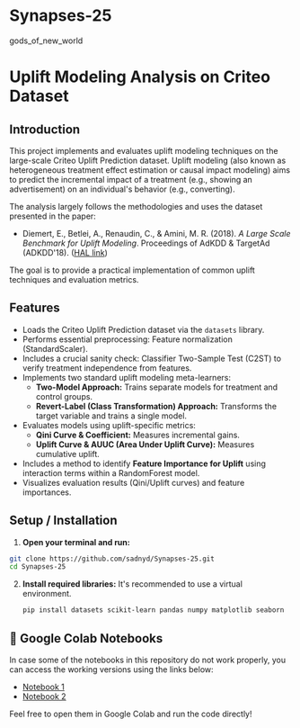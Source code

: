 # Synapses-25
gods_of_new_world
# Uplift Modeling Analysis on Criteo Dataset

## Introduction

This project implements and evaluates uplift modeling techniques on the large-scale Criteo Uplift Prediction dataset. Uplift modeling (also known as heterogeneous treatment effect estimation or causal impact modeling) aims to predict the incremental impact of a treatment (e.g., showing an advertisement) on an individual's behavior (e.g., converting).

The analysis largely follows the methodologies and uses the dataset presented in the paper:

* Diemert, E., Betlei, A., Renaudin, C., & Amini, M. R. (2018). *A Large Scale Benchmark for Uplift Modeling*. Proceedings of AdKDD & TargetAd (ADKDD'18). ([HAL link](https://hal.science/hal-02515860v1))

The goal is to provide a practical implementation of common uplift techniques and evaluation metrics.

## Features

* Loads the Criteo Uplift Prediction dataset via the `datasets` library.
* Performs essential preprocessing: Feature normalization (StandardScaler).
* Includes a crucial sanity check: Classifier Two-Sample Test (C2ST) to verify treatment independence from features.
* Implements two standard uplift modeling meta-learners:
    * **Two-Model Approach:** Trains separate models for treatment and control groups.
    * **Revert-Label (Class Transformation) Approach:** Transforms the target variable and trains a single model.
* Evaluates models using uplift-specific metrics:
    * **Qini Curve & Coefficient:** Measures incremental gains.
    * **Uplift Curve & AUUC (Area Under Uplift Curve):** Measures cumulative uplift.
* Includes a method to identify **Feature Importance for Uplift** using interaction terms within a RandomForest model.
* Visualizes evaluation results (Qini/Uplift curves) and feature importances.

## Setup / Installation

1.  **Open your terminal and run:**
```bash
git clone https://github.com/sadnyd/Synapses-25.git
cd Synapses-25
```

2.  **Install required libraries:**
    It's recommended to use a virtual environment.
    ```bash
    pip install datasets scikit-learn pandas numpy matplotlib seaborn
    ```

## 📓 Google Colab Notebooks

In case some of the notebooks in this repository do not work properly, you can access the working versions using the links below:

- [Notebook 1](https://colab.research.google.com/drive/1N2N58pT68NdIglxk2Rx0QujB8mr_4P_X?usp=sharing)
- [Notebook 2](https://colab.research.google.com/drive/1XWflc61wj_BFvd2J0HXnODiO8WOrkls6?usp=sharing)

Feel free to open them in Google Colab and run the code directly!


